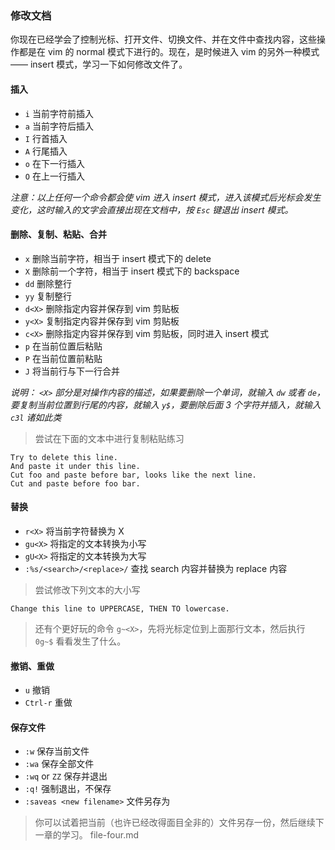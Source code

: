 ### 修改文档
你现在已经学会了控制光标、打开文件、切换文件、并在文件中查找内容，这些操作都是在 vim 的 normal 模式下进行的。现在，是时候进入 vim 的另外一种模式 —— insert 模式，学习一下如何修改文件了。

#### 插入
- ```i``` 当前字符前插入
- ```a``` 当前字符后插入
- ```I``` 行首插入
- ```A``` 行尾插入
- ```o``` 在下一行插入
- ```O``` 在上一行插入

_注意：以上任何一个命令都会使 vim 进入 insert 模式，进入该模式后光标会发生变化，这时输入的文字会直接出现在文档中，按 ```Esc``` 键退出 insert 模式。_

#### 删除、复制、粘贴、合并
- ```x``` 删除当前字符，相当于 insert 模式下的 delete
- ```X``` 删除前一个字符，相当于 insert 模式下的 backspace
- ```dd``` 删除整行
- ```yy``` 复制整行
- ```d<X>``` 删除指定内容并保存到 vim 剪贴板
- ```y<X>``` 复制指定内容并保存到 vim 剪贴板
- ```c<X>``` 删除指定内容并保存到 vim 剪贴板，同时进入 insert 模式
- ```p``` 在当前位置后粘贴
- ```P``` 在当前位置前粘贴
- ```J``` 将当前行与下一行合并

_说明： ```<X>``` 部分是对操作内容的描述，如果要删除一个单词，就输入 ```dw``` 或者 ```de```，要复制当前位置到行尾的内容，就输入 ```y$```，要删除后面 3 个字符并插入，就输入 ```c3l``` 诸如此类_

> 尝试在下面的文本中进行复制粘贴练习

```
Try to delete this line.
And paste it under this line.
Cut foo and paste before bar, looks like the next line.
Cut and paste before foo bar.
```

#### 替换
- ```r<X>``` 将当前字符替换为 X
- ```gu<X>``` 将指定的文本转换为小写
- ```gU<X>``` 将指定的文本转换为大写
- ```:%s/<search>/<replace>/``` 查找 search 内容并替换为 replace 内容

> 尝试修改下列文本的大小写

```
Change this line to UPPERCASE, THEN TO lowercase.
```

> 还有个更好玩的命令 ```g~<X>```，先将光标定位到上面那行文本，然后执行 ```0g~$``` 看看发生了什么。

#### 撤销、重做
- ```u``` 撤销
- ```Ctrl-r``` 重做

#### 保存文件
- ```:w``` 保存当前文件
- ```:wa``` 保存全部文件
- ```:wq``` or ```ZZ``` 保存并退出
- ```:q!``` 强制退出，不保存
- ```:saveas <new filename>``` 文件另存为

> 你可以试着把当前（也许已经改得面目全非的）文件另存一份，然后继续下一章的学习。 file-four.md

